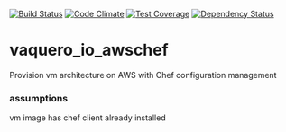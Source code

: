 [![Build Status](https://travis-ci.org/vaquero-io/vaquero_io_awschef.svg?branch=master)](https://travis-ci.org/vaquero-io/vaquero_io_awschef)
[![Code Climate](https://codeclimate.com/github/vaquero-io/vaquero_io_awschef/badges/gpa.svg)](https://codeclimate.com/github/vaquero-io/vaquero_io_awschef)
[![Test Coverage](https://codeclimate.com/github/vaquero-io/vaquero_io_awschef/badges/coverage.svg)](https://codeclimate.com/github/vaquero-io/vaquero_io_awschef/coverage)
[![Dependency Status](https://gemnasium.com/vaquero-io/vaquero_io_awschef.png?travis)](https://gemnasium.com/vaquero-io/vaquero_io_awschef)

# vaquero_io_awschef
Provision vm architecture on AWS with Chef configuration management

### assumptions

vm image has chef client already installed
